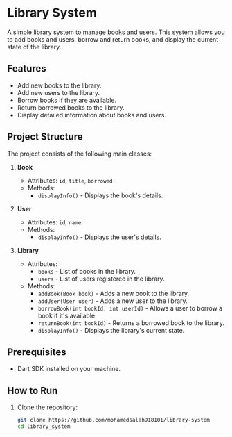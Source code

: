 # Library System

A simple library system to manage books and users. This system allows you to add books and users, borrow and return books, and display the current state of the library. 

## Features
- Add new books to the library.
- Add new users to the library.
- Borrow books if they are available.
- Return borrowed books to the library.
- Display detailed information about books and users.

## Project Structure
The project consists of the following main classes:

1. **Book**
   - Attributes: `id`, `title`, `borrowed`
   - Methods: 
     - `displayInfo()` - Displays the book's details.

2. **User**
   - Attributes: `id`, `name`
   - Methods: 
     - `displayInfo()` - Displays the user's details.

3. **Library**
   - Attributes: 
     - `books` - List of books in the library.
     - `users` - List of users registered in the library.
   - Methods:
     - `addBook(Book book)` - Adds a new book to the library.
     - `addUser(User user)` - Adds a new user to the library.
     - `borrowBook(int bookId, int userId)` - Allows a user to borrow a book if it's available.
     - `returnBook(int bookId)` - Returns a borrowed book to the library.
     - `displayInfo()` - Displays the library's current state.

## Prerequisites
- Dart SDK installed on your machine.

## How to Run
1. Clone the repository:
   ```bash
   git clone https://github.com/mohamedsalah918101/library-system
   cd library_system
